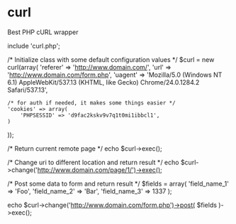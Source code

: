 curl
====

Best PHP cURL wrapper

include 'curl.php';

/*
Initialize class with some default configuration values
*/
$curl = new curl(array(
  'referer' => 'http://www.domain.com/',
	'url'     => 'http://www.domain.com/form.php',
	'uagent'  => 'Mozilla/5.0 (Windows NT 6.1) AppleWebKit/537.13 (KHTML, like Gecko) Chrome/24.0.1284.2 Safari/537.13',
	
	/* for auth if needed, it makes some things easier */
	'cookies' => array( 
		'PHPSESSID' => 'd9fac2kskv9v7q1t0mi1ibbcl1',
	)
));

/*
Return current remote page
*/
echo $curl->exec();


/*
Change uri to different location and return result
*/
echo $curl->change('http://www.domain.com/page/1/')->exec();

/*
Post some data to form and return result
*/
$fields = array(
	'field_name_1' => 'Foo',
	'field_name_2' => 'Bar',
	'field_name_3' => 1337
);

echo $curl->change('http://www.domain.com/form.php')->post( $fields )->exec();

